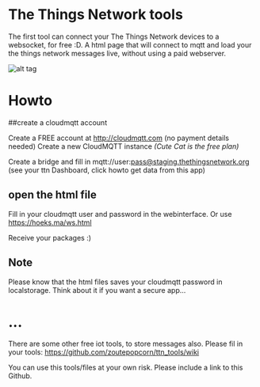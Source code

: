 # The Things Network tools

The first tool can connect your The Things Network devices to a websocket, for free :D. A html page that will connect to mqtt and load your the things network messages live, without using a paid webserver.

![alt tag](https://i.snag.gy/yBG2kT.jpg)

# Howto
##create a cloudmqtt account

Create a FREE account at http://cloudmqtt.com (no payment details needed)
Create a new CloudMQTT instance *(Cute Cat is the free plan)*

Create a bridge and fill in
mqtt://user:pass@staging.thethingsnetwork.org (see your ttn Dashboard, click howto get data from this app)

## open the html file
Fill in your cloudmqtt user and password in the webinterface. Or use https://hoeks.ma/ws.html

Receive your packages :)

## Note
Please know that the html files saves your cloudmqtt password in localstorage. Think about it if you want a secure app...

# ...
There are some other free iot tools, to store messages also. Please fil in your tools:
https://github.com/zoutepopcorn/ttn_tools/wiki

You can use this tools/files at your own risk. Please include a link to this Github.
